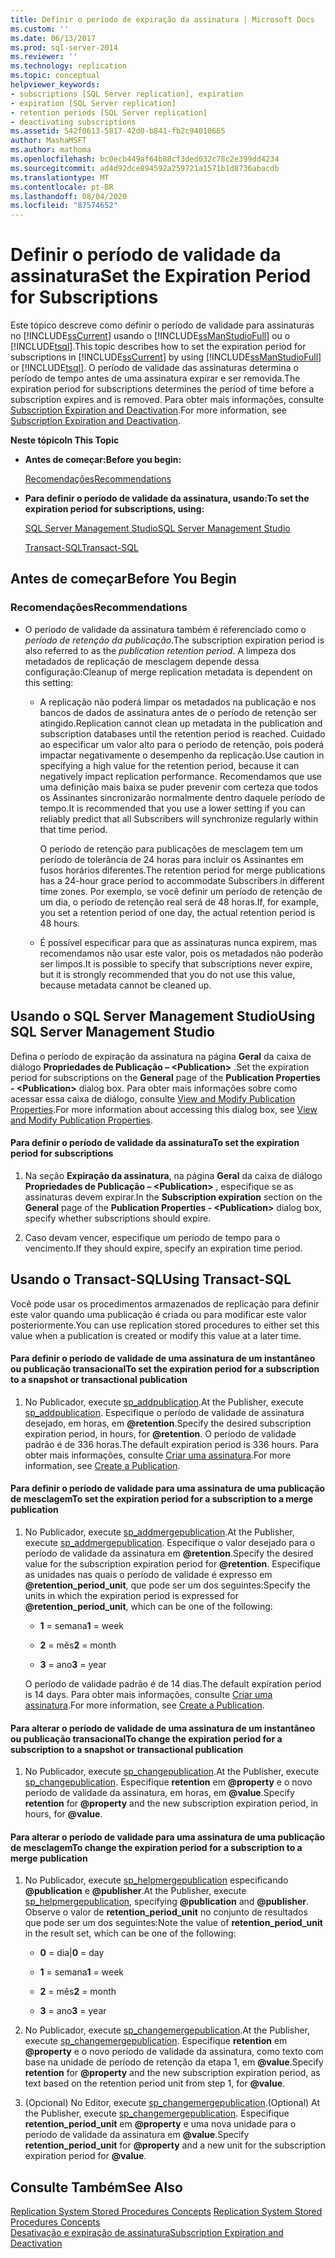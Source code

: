 ```yaml
---
title: Definir o período de expiração da assinatura | Microsoft Docs
ms.custom: ''
ms.date: 06/13/2017
ms.prod: sql-server-2014
ms.reviewer: ''
ms.technology: replication
ms.topic: conceptual
helpviewer_keywords:
- subscriptions [SQL Server replication], expiration
- expiration [SQL Server replication]
- retention periods [SQL Server replication]
- deactivating subscriptions
ms.assetid: 542f0613-5817-42d0-b841-fb2c94010665
author: MashaMSFT
ms.author: mathoma
ms.openlocfilehash: bc0ecb449af64b88cf3ded032c78c2e399dd4234
ms.sourcegitcommit: ad4d92dce894592a259721a1571b1d8736abacdb
ms.translationtype: MT
ms.contentlocale: pt-BR
ms.lasthandoff: 08/04/2020
ms.locfileid: "87574652"
---
```

# <a name="set-the-expiration-period-for-subscriptions"></a><span data-ttu-id="60400-102">Definir o período de validade da assinatura</span><span class="sxs-lookup"><span data-stu-id="60400-102">Set the Expiration Period for Subscriptions</span></span>
  <span data-ttu-id="60400-103">Este tópico descreve como definir o período de validade para assinaturas no [!INCLUDE[ssCurrent](../../../includes/sscurrent-md.md)] usando o [!INCLUDE[ssManStudioFull](../../../includes/ssmanstudiofull-md.md)] ou o [!INCLUDE[tsql](../../../includes/tsql-md.md)].</span><span class="sxs-lookup"><span data-stu-id="60400-103">This topic describes how to set the expiration period for subscriptions in [!INCLUDE[ssCurrent](../../../includes/sscurrent-md.md)] by using [!INCLUDE[ssManStudioFull](../../../includes/ssmanstudiofull-md.md)] or [!INCLUDE[tsql](../../../includes/tsql-md.md)].</span></span> <span data-ttu-id="60400-104">O período de validade das assinaturas determina o período de tempo antes de uma assinatura expirar e ser removida.</span><span class="sxs-lookup"><span data-stu-id="60400-104">The expiration period for subscriptions determines the period of time before a subscription expires and is removed.</span></span> <span data-ttu-id="60400-105">Para obter mais informações, consulte [Subscription Expiration and Deactivation](../subscription-expiration-and-deactivation.md).</span><span class="sxs-lookup"><span data-stu-id="60400-105">For more information, see [Subscription Expiration and Deactivation](../subscription-expiration-and-deactivation.md).</span></span>  
  
 <span data-ttu-id="60400-106">**Neste tópico**</span><span class="sxs-lookup"><span data-stu-id="60400-106">**In This Topic**</span></span>  
  
-   <span data-ttu-id="60400-107">**Antes de começar:**</span><span class="sxs-lookup"><span data-stu-id="60400-107">**Before you begin:**</span></span>  
  
     [<span data-ttu-id="60400-108">Recomendações</span><span class="sxs-lookup"><span data-stu-id="60400-108">Recommendations</span></span>](#Recommendations)  
  
-   <span data-ttu-id="60400-109">**Para definir o período de validade da assinatura, usando:**</span><span class="sxs-lookup"><span data-stu-id="60400-109">**To set the expiration period for subscriptions, using:**</span></span>  
  
     [<span data-ttu-id="60400-110">SQL Server Management Studio</span><span class="sxs-lookup"><span data-stu-id="60400-110">SQL Server Management Studio</span></span>](#SSMSProcedure)  
  
     [<span data-ttu-id="60400-111">Transact-SQL</span><span class="sxs-lookup"><span data-stu-id="60400-111">Transact-SQL</span></span>](#TsqlProcedure)  
  
##  <a name="before-you-begin"></a><a name="BeforeYouBegin"></a> <span data-ttu-id="60400-112">Antes de começar</span><span class="sxs-lookup"><span data-stu-id="60400-112">Before You Begin</span></span>  
  
###  <a name="recommendations"></a><a name="Recommendations"></a> <span data-ttu-id="60400-113">Recomendações</span><span class="sxs-lookup"><span data-stu-id="60400-113">Recommendations</span></span>  
  
-   <span data-ttu-id="60400-114">O período de validade da assinatura também é referenciado como o *período de retenção da publicação*.</span><span class="sxs-lookup"><span data-stu-id="60400-114">The subscription expiration period is also referred to as the *publication retention period*.</span></span> <span data-ttu-id="60400-115">A limpeza dos metadados de replicação de mesclagem depende dessa configuração:</span><span class="sxs-lookup"><span data-stu-id="60400-115">Cleanup of merge replication metadata is dependent on this setting:</span></span>  
  
    -   <span data-ttu-id="60400-116">A replicação não poderá limpar os metadados na publicação e nos bancos de dados de assinatura antes de o período de retenção ser atingido.</span><span class="sxs-lookup"><span data-stu-id="60400-116">Replication cannot clean up metadata in the publication and subscription databases until the retention period is reached.</span></span> <span data-ttu-id="60400-117">Cuidado ao especificar um valor alto para o período de retenção, pois poderá impactar negativamente o desempenho da replicação.</span><span class="sxs-lookup"><span data-stu-id="60400-117">Use caution in specifying a high value for the retention period, because it can negatively impact replication performance.</span></span> <span data-ttu-id="60400-118">Recomendamos que use uma definição mais baixa se puder prevenir com certeza que todos os Assinantes sincronizarão normalmente dentro daquele período de tempo.</span><span class="sxs-lookup"><span data-stu-id="60400-118">It is recommended that you use a lower setting if you can reliably predict that all Subscribers will synchronize regularly within that time period.</span></span>  
  
         <span data-ttu-id="60400-119">O período de retenção para publicações de mesclagem tem um período de tolerância de 24 horas para incluir os Assinantes em fusos horários diferentes.</span><span class="sxs-lookup"><span data-stu-id="60400-119">The retention period for merge publications has a 24-hour grace period to accommodate Subscribers in different time zones.</span></span> <span data-ttu-id="60400-120">Por exemplo, se você definir um período de retenção de um dia, o período de retenção real será de 48 horas.</span><span class="sxs-lookup"><span data-stu-id="60400-120">If, for example, you set a retention period of one day, the actual retention period is 48 hours.</span></span>  
  
    -   <span data-ttu-id="60400-121">É possível especificar para que as assinaturas nunca expirem, mas recomendamos não usar este valor, pois os metadados não poderão ser limpos.</span><span class="sxs-lookup"><span data-stu-id="60400-121">It is possible to specify that subscriptions never expire, but it is strongly recommended that you do not use this value, because metadata cannot be cleaned up.</span></span>  
  
##  <a name="using-sql-server-management-studio"></a><a name="SSMSProcedure"></a> <span data-ttu-id="60400-122">Usando o SQL Server Management Studio</span><span class="sxs-lookup"><span data-stu-id="60400-122">Using SQL Server Management Studio</span></span>  
 <span data-ttu-id="60400-123">Defina o período de expiração da assinatura na página **Geral** da caixa de diálogo **Propriedades de Publicação – \<Publication>** .</span><span class="sxs-lookup"><span data-stu-id="60400-123">Set the expiration period for subscriptions on the **General** page of the **Publication Properties - \<Publication>** dialog box.</span></span> <span data-ttu-id="60400-124">Para obter mais informações sobre como acessar essa caixa de diálogo, consulte [View and Modify Publication Properties](view-and-modify-publication-properties.md).</span><span class="sxs-lookup"><span data-stu-id="60400-124">For more information about accessing this dialog box, see [View and Modify Publication Properties](view-and-modify-publication-properties.md).</span></span>  
  
#### <a name="to-set-the-expiration-period-for-subscriptions"></a><span data-ttu-id="60400-125">Para definir o período de validade da assinatura</span><span class="sxs-lookup"><span data-stu-id="60400-125">To set the expiration period for subscriptions</span></span>  
  
1.  <span data-ttu-id="60400-126">Na seção **Expiração da assinatura**, na página **Geral** da caixa de diálogo **Propriedades de Publicação – \<Publication>** , especifique se as assinaturas devem expirar.</span><span class="sxs-lookup"><span data-stu-id="60400-126">In the **Subscription expiration** section on the **General** page of the **Publication Properties - \<Publication>** dialog box, specify whether subscriptions should expire.</span></span>  
  
2.  <span data-ttu-id="60400-127">Caso devam vencer, especifique um período de tempo para o vencimento.</span><span class="sxs-lookup"><span data-stu-id="60400-127">If they should expire, specify an expiration time period.</span></span>  
  
##  <a name="using-transact-sql"></a><a name="TsqlProcedure"></a> <span data-ttu-id="60400-128">Usando o Transact-SQL</span><span class="sxs-lookup"><span data-stu-id="60400-128">Using Transact-SQL</span></span>  
 <span data-ttu-id="60400-129">Você pode usar os procedimentos armazenados de replicação para definir este valor quando uma publicação é criada ou para modificar este valor posteriormente.</span><span class="sxs-lookup"><span data-stu-id="60400-129">You can use replication stored procedures to either set this value when a publication is created or modify this value at a later time.</span></span>  
  
#### <a name="to-set-the-expiration-period-for-a-subscription-to-a-snapshot-or-transactional-publication"></a><span data-ttu-id="60400-130">Para definir o período de validade de uma assinatura de um instantâneo ou publicação transacional</span><span class="sxs-lookup"><span data-stu-id="60400-130">To set the expiration period for a subscription to a snapshot or transactional publication</span></span>  
  
1.  <span data-ttu-id="60400-131">No Publicador, execute [sp_addpublication](/sql/relational-databases/system-stored-procedures/sp-addpublication-transact-sql).</span><span class="sxs-lookup"><span data-stu-id="60400-131">At the Publisher, execute [sp_addpublication](/sql/relational-databases/system-stored-procedures/sp-addpublication-transact-sql).</span></span> <span data-ttu-id="60400-132">Especifique o período de validade de assinatura desejado, em horas, em **\@retention**.</span><span class="sxs-lookup"><span data-stu-id="60400-132">Specify the desired subscription expiration period, in hours, for **\@retention**.</span></span> <span data-ttu-id="60400-133">O período de validade padrão é de 336 horas.</span><span class="sxs-lookup"><span data-stu-id="60400-133">The default expiration period is 336 hours.</span></span> <span data-ttu-id="60400-134">Para obter mais informações, consulte [Criar uma assinatura](create-a-publication.md).</span><span class="sxs-lookup"><span data-stu-id="60400-134">For more information, see [Create a Publication](create-a-publication.md).</span></span>  
  
#### <a name="to-set-the-expiration-period-for-a-subscription-to-a-merge-publication"></a><span data-ttu-id="60400-135">Para definir o período de validade para uma assinatura de uma publicação de mesclagem</span><span class="sxs-lookup"><span data-stu-id="60400-135">To set the expiration period for a subscription to a merge publication</span></span>  
  
1.  <span data-ttu-id="60400-136">No Publicador, execute [sp_addmergepublication](/sql/relational-databases/system-stored-procedures/sp-addmergepublication-transact-sql).</span><span class="sxs-lookup"><span data-stu-id="60400-136">At the Publisher, execute [sp_addmergepublication](/sql/relational-databases/system-stored-procedures/sp-addmergepublication-transact-sql).</span></span> <span data-ttu-id="60400-137">Especifique o valor desejado para o período de validade da assinatura em **\@retention**.</span><span class="sxs-lookup"><span data-stu-id="60400-137">Specify the desired value for the subscription expiration period for **\@retention**.</span></span> <span data-ttu-id="60400-138">Especifique as unidades nas quais o período de validade é expresso em **\@retention_period_unit**, que pode ser um dos seguintes:</span><span class="sxs-lookup"><span data-stu-id="60400-138">Specify the units in which the expiration period is expressed for **\@retention_period_unit**, which can be one of the following:</span></span>  
  
    -   <span data-ttu-id="60400-139">**1** = semana</span><span class="sxs-lookup"><span data-stu-id="60400-139">**1** = week</span></span>  
  
    -   <span data-ttu-id="60400-140">**2** = mês</span><span class="sxs-lookup"><span data-stu-id="60400-140">**2** = month</span></span>  
  
    -   <span data-ttu-id="60400-141">**3** = ano</span><span class="sxs-lookup"><span data-stu-id="60400-141">**3** = year</span></span>  
  
     <span data-ttu-id="60400-142">O período de validade padrão é de 14 dias.</span><span class="sxs-lookup"><span data-stu-id="60400-142">The default expiration period is 14 days.</span></span> <span data-ttu-id="60400-143">Para obter mais informações, consulte [Criar uma assinatura](create-a-publication.md).</span><span class="sxs-lookup"><span data-stu-id="60400-143">For more information, see [Create a Publication](create-a-publication.md).</span></span>  
  
#### <a name="to-change-the-expiration-period-for-a-subscription-to-a-snapshot-or-transactional-publication"></a><span data-ttu-id="60400-144">Para alterar o período de validade de uma assinatura de um instantâneo ou publicação transacional</span><span class="sxs-lookup"><span data-stu-id="60400-144">To change the expiration period for a subscription to a snapshot or transactional publication</span></span>  
  
1.  <span data-ttu-id="60400-145">No Publicador, execute [sp_changepublication](/sql/relational-databases/system-stored-procedures/sp-changepublication-transact-sql).</span><span class="sxs-lookup"><span data-stu-id="60400-145">At the Publisher, execute [sp_changepublication](/sql/relational-databases/system-stored-procedures/sp-changepublication-transact-sql).</span></span> <span data-ttu-id="60400-146">Especifique **retention** em **\@property** e o novo período de validade da assinatura, em horas, em **\@value**.</span><span class="sxs-lookup"><span data-stu-id="60400-146">Specify **retention** for **\@property** and the new subscription expiration period, in hours, for **\@value**.</span></span>  
  
#### <a name="to-change-the-expiration-period-for-a-subscription-to-a-merge-publication"></a><span data-ttu-id="60400-147">Para alterar o período de validade para uma assinatura de uma publicação de mesclagem</span><span class="sxs-lookup"><span data-stu-id="60400-147">To change the expiration period for a subscription to a merge publication</span></span>  
  
1.  <span data-ttu-id="60400-148">No Publicador, execute [sp_helpmergepublication](/sql/relational-databases/system-stored-procedures/sp-helpmergepublication-transact-sql) especificando **\@publication** e **\@publisher**.</span><span class="sxs-lookup"><span data-stu-id="60400-148">At the Publisher, execute [sp_helpmergepublication](/sql/relational-databases/system-stored-procedures/sp-helpmergepublication-transact-sql), specifying **\@publication** and **\@publisher**.</span></span> <span data-ttu-id="60400-149">Observe o valor de **retention_period_unit** no conjunto de resultados que pode ser um dos seguintes:</span><span class="sxs-lookup"><span data-stu-id="60400-149">Note the value of **retention_period_unit** in the result set, which can be one of the following:</span></span>  
  
    -   <span data-ttu-id="60400-150">**0** = dia|</span><span class="sxs-lookup"><span data-stu-id="60400-150">**0** = day</span></span>  
  
    -   <span data-ttu-id="60400-151">**1** = semana</span><span class="sxs-lookup"><span data-stu-id="60400-151">**1** = week</span></span>  
  
    -   <span data-ttu-id="60400-152">**2** = mês</span><span class="sxs-lookup"><span data-stu-id="60400-152">**2** = month</span></span>  
  
    -   <span data-ttu-id="60400-153">**3** = ano</span><span class="sxs-lookup"><span data-stu-id="60400-153">**3** = year</span></span>  
  
2.  <span data-ttu-id="60400-154">No Publicador, execute [sp_changemergepublication](/sql/relational-databases/system-stored-procedures/sp-changemergepublication-transact-sql).</span><span class="sxs-lookup"><span data-stu-id="60400-154">At the Publisher, execute [sp_changemergepublication](/sql/relational-databases/system-stored-procedures/sp-changemergepublication-transact-sql).</span></span> <span data-ttu-id="60400-155">Especifique **retention** em **\@property** e o novo período de validade da assinatura, como texto com base na unidade de período de retenção da etapa 1, em **\@value**.</span><span class="sxs-lookup"><span data-stu-id="60400-155">Specify **retention** for **\@property** and the new subscription expiration period, as text based on the retention period unit from step 1, for **\@value**.</span></span>  
  
3.  <span data-ttu-id="60400-156">(Opcional) No Editor, execute [sp_changemergepublication](/sql/relational-databases/system-stored-procedures/sp-changemergepublication-transact-sql).</span><span class="sxs-lookup"><span data-stu-id="60400-156">(Optional) At the Publisher, execute [sp_changemergepublication](/sql/relational-databases/system-stored-procedures/sp-changemergepublication-transact-sql).</span></span> <span data-ttu-id="60400-157">Especifique **retention_period_unit** em **\@property** e uma nova unidade para o período de validade da assinatura em **\@value**.</span><span class="sxs-lookup"><span data-stu-id="60400-157">Specify **retention_period_unit** for **\@property** and a new unit for the subscription expiration period for **\@value**.</span></span>  
  
## <a name="see-also"></a><span data-ttu-id="60400-158">Consulte Também</span><span class="sxs-lookup"><span data-stu-id="60400-158">See Also</span></span>  
 <span data-ttu-id="60400-159">[Replication System Stored Procedures Concepts](../concepts/replication-system-stored-procedures-concepts.md) </span><span class="sxs-lookup"><span data-stu-id="60400-159">[Replication System Stored Procedures Concepts](../concepts/replication-system-stored-procedures-concepts.md) </span></span>  
 [<span data-ttu-id="60400-160">Desativação e expiração de assinatura</span><span class="sxs-lookup"><span data-stu-id="60400-160">Subscription Expiration and Deactivation</span></span>](../subscription-expiration-and-deactivation.md)  
  
  
